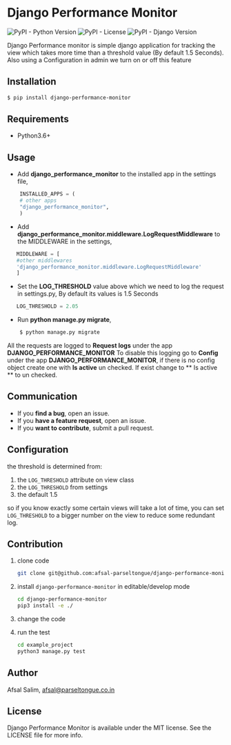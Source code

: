 # Django Performance Monitor

![PyPI - Python Version](https://img.shields.io/pypi/pyversions/django-performance-monitor) ![PyPI - License](https://img.shields.io/pypi/l/django-performance-monitor) ![PyPI - Django Version](https://img.shields.io/pypi/djversions/djangorestframework)

 Django Performance monitor is simple django application for tracking the view which takes
 more time than a threshold value (By default 1.5 Seconds). Also using a Configuration in 
 admin we turn on or off this feature

## Installation

```bash
$ pip install django-performance-monitor
```

## Requirements
 - Python3.6+

## Usage

 - Add **django_performance_monitor** to the installed app in the settings file, 

```python
    INSTALLED_APPS = (
    # other apps
    "django_performance_monitor",
    )
```
 - Add **django_performance_monitor.middleware.LogRequestMiddleware** to the MIDDLEWARE in the settings,
 ```python
    MIDDLEWARE = [
    #other middlewares
    'django_performance_monitor.middleware.LogRequestMiddleware'
    ]
 
 ```
 - Set the **LOG_THRESHOLD** value above which we need to log the request in settings.py, By default its values is 1.5 Seconds
 ```python
    LOG_THRESHOLD = 2.05
 ```

 - Run **python manage.py migrate**, 
```bash
    $ python manage.py migrate 
```
 All the requests are logged to **Request logs** under the app **DJANGO_PERFORMANCE_MONITOR**
 To disable this logging go to **Config** under the app **DJANGO_PERFORMANCE_MONITOR**, if there is no config object
 create one with **Is active** un checked. If exist change to ** Is active ** to un checked.

## Communication
- If you **find a bug**, open an issue.
- If you **have a feature request**, open an issue.
- If you **want to contribute**, submit a pull request.

## Configuration
the threshold is determined from:  

1. the `LOG_THRESHOLD` attribute on view class
2. the `LOG_THRESHOLD` from settings
3. the default 1.5

so if you know exactly some certain views will take a lot of time, you can set `LOG_THRESHOLD` to a bigger number on the view to reduce some redundant log.

## Contribution
1. clone code

    ```bash
    git clone git@github.com:afsal-parseltongue/django-performance-monitor.git
    ```

2. install `django-performance-monitor` in editable/develop mode

    ```bash
    cd django-performance-monitor
    pip3 install -e ./
    ```

3. change the code

4. run the test

    ```bash
    cd example_project
    python3 manage.py test
    ```

## Author

Afsal Salim, afsal@parseltongue.co.in

## License

Django Performance Monitor is available under the MIT license. See the LICENSE file for more info.
